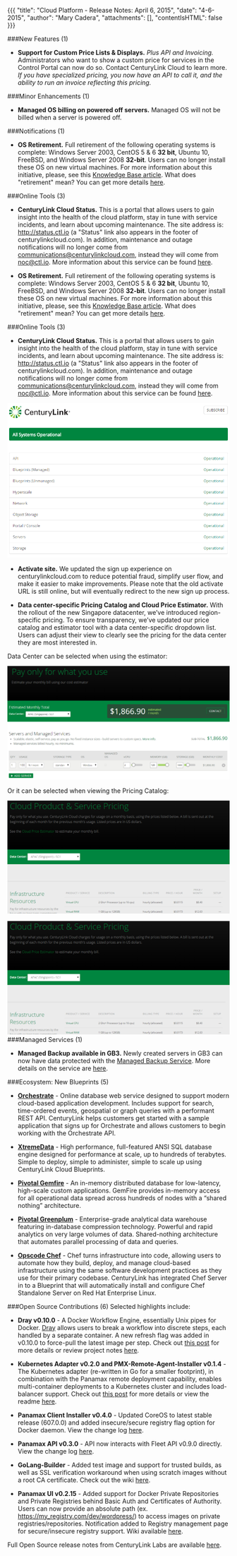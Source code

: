 {{{
  "title": "Cloud Platform - Release Notes: April 6, 2015",
  "date": "4-6-2015",
  "author": "Mary Cadera",
  "attachments": [],
  "contentIsHTML": false
}}}

###New Features (1)

* **Support for Custom Price Lists & Displays.** *Plus API and Invoicing.* Administrators who want to show a custom price for services in the Control Portal can now do so. Contact CenturyLink Cloud to learn more. *If you have specialized pricing, you now have an API to call it, and the ability to run an invoice reflecting this pricing.*

###Minor Enhancements (1)

* **Managed OS billing on powered off servers.** Managed OS will not be billed when a server is powered off.

###Notifications (1)

* **OS Retirement.** Full retirement of the following operating systems is complete: Windows Server 2003, CentOS 5 & 6 **32 bit**, Ubuntu 10, FreeBSD, and Windows Server 2008 **32-bit**. Users can no longer install these OS on new virtual machines. For more information about this initiative, please, see this [Knowledge Base article](../servers/operating-system-retirement-notice-feb-3-2015/). What does "retirement" mean? You can get more details [here](../servers/operating-system-template-retirement-policy/).

###Online Tools (3)

* **CenturyLink Cloud Status.** This is a portal that allows users to gain insight into the health of the cloud platform, stay in tune with service incidents, and learn about upcoming maintenance. The site address is: http://status.ctl.io (a "Status" link also appears in the footer of centurylinkcloud.com). In addition, maintenance and outage notifications will no longer come from communications@centurylinkcloud.com, instead they will come from noc@ctl.io. More information about this service can be found [here](../general/centurylink-cloud-status-faq/).

* **OS Retirement.** Full retirement of the following operating systems is complete: Windows Server 2003, CentOS 5 & 6 **32 bit**, Ubuntu 10, FreeBSD, and Windows Server 2008 **32-bit**. Users can no longer install these OS on new virtual machines. For more information about this initiative, please, see this [Knowledge Base article](../Servers/operating-system-retirement-notice-feb-3-2015.md). What does "retirement" mean? You can get more details [here](../Servers/operating-system-template-retirement-policy.md).

###Online Tools (3)

* **CenturyLink Cloud Status.** This is a portal that allows users to gain insight into the health of the cloud platform, stay in tune with service incidents, and learn about upcoming maintenance. The site address is: http://status.ctl.io (a "Status" link also appears in the footer of centurylinkcloud.com). In addition, maintenance and outage notifications will no longer come from communications@centurylinkcloud.com, instead they will come from noc@ctl.io. More information about this service can be found [here](../General/centurylink-cloud-status-faq.md).

![centurylink-status](../images/centurylink-status.png)

* **Activate site.** We updated the sign up experience on centurylinkcloud.com to reduce potential fraud, simplify user flow, and make it easier to make improvements. Please note that the old activate URL is still online, but will eventually redirect to the new sign up process.

* **Data center-specific Pricing Catalog and Cloud Price Estimator.** With the rollout of the new Singapore datacenter, we’ve introduced region-specific pricing. To ensure transparency, we’ve updated our price catalog and estimator tool with a data center-specific dropdown list. Users can adjust their view to clearly see the pricing for the data center they are most interested in.

Data Center can be selected when using the estimator:

![Pricing Example 01](../images/pricing-example-01.png)

Or it can be selected when viewing the Pricing Catalog:

![Pricing Example 02](../images/pricing-example-02.png)


![Pricing Example 02](../images/pricing-example-02.png)
###Managed Services (1)

* **Managed Backup available in GB3.** Newly created servers in GB3 can now have data protected with the [Managed Backup Service](https://www.centurylinkcloud.com/managed-services/backup/). More details on the service are [here](../managed-services/managed-backup-frequently-asked-questions/).

###Ecosystem: New Blueprints (5)

* [**Orchestrate**](../ecosystem-partners/getting-started-with-orchestrate-blueprint/) - Online database web service designed to support modern cloud-based application development. Includes support for search, time-ordered events, geospatial or graph queries with a performant REST API. CenturyLink helps customers get started with a sample application that signs up for Orchestrate and allows customers to begin working with the Orchestrate API.

* [**XtremeData**](../ecosystem-partners/getting-started-with-xtremedata-dbx-blueprint/) - High performance, full-featured ANSI SQL database engine designed for performance at scale, up to hundreds of terabytes. Simple to deploy, simple to administer, simple to scale up using CenturyLink Cloud Blueprints.

* [**Pivotal Gemfire**](../ecosystem-partners/getting-started-with-pivotal-gemfire-blueprint/) - An in-memory distributed database for low-latency, high-scale custom applications. GemFire provides in-memory access for all operational data spread across hundreds of nodes with a “shared nothing” architecture.

* [**Pivotal Greenplum**](../ecosystem-partners/getting-started-with-pivotal-greenplum-blueprint/) - Enterprise-grade analytical data warehouse featuring in-database compression technology. Powerful and rapid analytics on very large volumes of data. Shared-nothing architecture that automates parallel processing of data and queries.

* [**Opscode Chef**](../ecosystem-partners/getting-started-with-chef-server-blueprint/) - Chef turns infrastructure into code, allowing users to automate how they build, deploy, and manage cloud-based infrastructure using the same software development practices as they use for their primary codebase. CenturyLink has integrated Chef Server in to a Blueprint that will automatically install and configure Chef Standalone Server on Red Hat Enterprise Linux.

###Open Source Contributions (6)
Selected highlights include:

* **Dray v0.10.0** - A Docker Workflow Engine, essentially Unix pipes for Docker. [Dray](http://dray.it) allows users to break a workflow into discrete steps, each handled by a separate container. A new refresh flag was added in v0.10.0 to force-pull the latest image per step. Check out [this post](http://www.centurylinklabs.com/dray-docker-workflow-engine/) for more details or review project notes [here](https://github.com/CenturyLinkLabs/dray).

* **Kubernetes Adapter v0.2.0 and PMX-Remote-Agent-Installer v0.1.4** - The Kubernetes adapter (re-written in Go for a smaller footprint), in combination with the Panamax remote deployment capability, enables multi-container deployments to a Kubernetes cluster and includes load-balancer support. Check out [this post](http://www.centurylinklabs.com/deploying-to-kubernetes-with-panamax/) for more details or view the readme [here](https://github.com/CenturyLinkLabs/panamax-kubernetes-adapter-go).

* **Panamax Client Installer v0.4.0** - Updated CoreOS to latest stable release (607.0.0) and added insecure/secure registry flag option for Docker daemon. View the change log [here](https://github.com/CenturyLinkLabs/panamax-coreos/blob/master/CHANGELOG.md#changelog).

* **Panamax API v0.3.0** - API now interacts with Fleet API v0.9.0 directly. View the change log [here](https://github.com/CenturyLinkLabs/panamax-api/blob/master/CHANGELOG.md).

* **GoLang-Builder** - Added test image and support for trusted builds, as well as SSL verification workaround when using scratch images without a root CA certificate. Check out the wiki [here](https://github.com/CenturyLinkLabs/golang-builder).

* **Panamax UI v0.2.15** - Added support for Docker Private Repositories and Private Registries behind Basic Auth and Certificates of Authority. Users can now provide an absolute path (ex. https://my_registry.com/dev/wordpress/) to access images on private registries/repositories. Notification added to Registry management page for secure/insecure registry support. Wiki available [here]( https://github.com/CenturyLinkLabs/panamax-ui).

Full Open Source release notes from CenturyLink Labs are available [here](https://github.com/CenturyLinkLabs/panamax-ui/wiki/Release-Notes).
